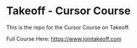 # Takeoff - Cursor Course

This is the repo for the Cursor Course on Takeoff.

Full Course Here: https://www.jointakeoff.com
